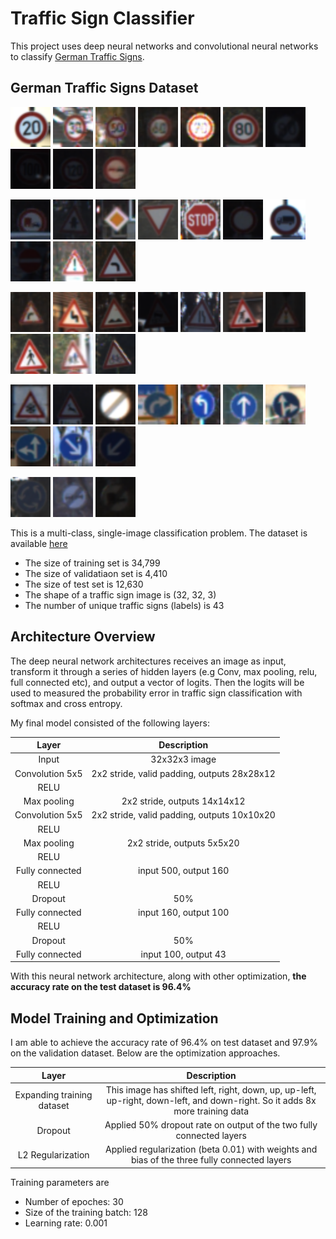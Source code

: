 # Traffic Sign Classifier
This project uses deep neural networks and convolutional neural networks to classify [German Traffic Signs](http://benchmark.ini.rub.de/?section=gtsrb&subsection=dataset).

## German Traffic Signs Dataset
<img src="images/0.png" width="64" /> <img src="images/1.png" width="64" /> <img src="images/2.png" width="64" /> <img src="images/3.png" width="64" /> <img src="images/4.png" width="64" /> <img src="images/5.png" width="64" /> <img src="images/6.png" width="64" /> <img src="images/7.png" width="64" /> <img src="images/8.png" width="64" /> <img src="images/9.png" width="64" />

<img src="images/10.png" width="64" /> <img src="images/11.png" width="64" /> <img src="images/12.png" width="64" /> <img src="images/13.png" width="64" /> <img src="images/14.png" width="64" /> <img src="images/15.png" width="64" /> <img src="images/16.png" width="64" /> <img src="images/17.png" width="64" /> <img src="images/18.png" width="64" /> <img src="images/19.png" width="64" />

<img src="images/20.png" width="64" /> <img src="images/21.png" width="64" /> <img src="images/22.png" width="64" /> <img src="images/23.png" width="64" /> <img src="images/24.png" width="64" /> <img src="images/25.png" width="64" /> <img src="images/26.png" width="64" /> <img src="images/27.png" width="64" /> <img src="images/28.png" width="64" /> <img src="images/29.png" width="64" />

<img src="images/30.png" width="64" /> <img src="images/31.png" width="64" /> <img src="images/32.png" width="64" /> <img src="images/33.png" width="64" /> <img src="images/34.png" width="64" /> <img src="images/35.png" width="64" /> <img src="images/36.png" width="64" /> <img src="images/37.png" width="64" /> <img src="images/38.png" width="64" /> <img src="images/39.png" width="64" />

<img src="images/40.png" width="64" /> <img src="images/41.png" width="64" /> <img src="images/42.png" width="64" /> 

This is a multi-class, single-image classification problem. The dataset is available [here](https://d17h27t6h515a5.cloudfront.net/topher/2017/February/5898cd6f_traffic-signs-data/traffic-signs-data.zip)

* The size of training set is 34,799
* The size of validatiaon set is 4,410
* The size of test set is 12,630
* The shape of a traffic sign image is (32, 32, 3)
* The number of unique traffic signs (labels) is 43

## Architecture Overview
The deep neural network architectures receives an image as input, transform it through a series of hidden layers (e.g Conv, max pooling, relu, full connected etc), and output a vector of logits. Then the logits will be used to measured the probability error in traffic sign classification with softmax and cross entropy.

My final model consisted of the following layers:

| Layer         		|     Description	        					|
|:---------------------:|:---------------------------------------------:|
| Input         		| 32x32x3 image   							|
| Convolution 5x5     	| 2x2 stride, valid padding, outputs 28x28x12 	|
| RELU					|												|
| Max pooling	      	| 2x2 stride,  outputs 14x14x12 				|
| Convolution 5x5	    | 2x2 stride, valid padding, outputs 10x10x20    |
| RELU					|												|
| Max pooling	      	| 2x2 stride,  outputs 5x5x20 				|
| RELU					|												|
| Fully connected		| input 500, output 160        									|
| RELU					|												|
| Dropout				| 50%          									|
| Fully connected		| input 160, output 100        									|
| RELU					|												|
| Dropout				| 50%         									|
| Fully connected		| input 100, output 43        									|

With this neural network architecture, along with other optimization, **the accuracy rate on the test dataset is 96.4%**

## Model Training and Optimization

I am able to achieve the accuracy rate of 96.4% on test dataset and 97.9% on the validation dataset. Below are the optimization approaches.

| Layer         		|     Description	        					|
|:---------------------:|:---------------------------------------------:|
| Expanding training dataset | This image has shifted left, right, down, up, up-left, up-right, down-left, and down-right. So it adds 8x more training data |
| Dropout | Applied 50% dropout rate on output of the two fully connected layers |
| L2 Regularization | Applied regularization (beta 0.01) with weights and bias of the three fully connected layers |

Training parameters are
* Number of epoches: 30
* Size of the training batch: 128
* Learning rate: 0.001
